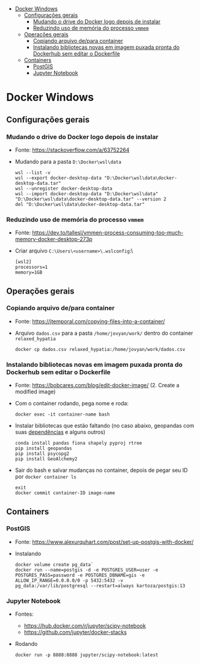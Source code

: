 - [Docker Windows](#docker-windows)
  - [Configurações gerais](#configurações-gerais)
    - [Mudando o drive do Docker logo depois de instalar](#mudando-o-drive-do-docker-logo-depois-de-instalar)
    - [Reduzindo uso de memória do processo `vmmem`](#reduzindo-uso-de-memória-do-processo-vmmem)
  - [Operações gerais](#operações-gerais)
    - [Copiando arquivo de/para container](#copiando-arquivo-depara-container)
    - [Instalando bibliotecas novas em imagem puxada pronta do Dockerhub sem editar o Dockerfile](#instalando-bibliotecas-novas-em-imagem-puxada-pronta-do-dockerhub-sem-editar-o-dockerfile)
  - [Containers](#containers)
    - [PostGIS](#postgis)
    - [Jupyter Notebook](#jupyter-notebook)

# Docker Windows
## Configurações gerais
### Mudando o drive do Docker logo depois de instalar
 - Fonte: https://stackoverflow.com/a/63752264
 - Mudando para a pasta `D:\Docker\wsl\data`
  
    ```
    wsl --list -v
    wsl --export docker-desktop-data "D:\Docker\wsl\data\docker-desktop-data.tar"
    wsl --unregister docker-desktop-data
    wsl --import docker-desktop-data "D:\Docker\wsl\data" "D:\Docker\wsl\data\docker-desktop-data.tar" --version 2
    del "D:\Docker\wsl\data\docker-desktop-data.tar"
    ```

### Reduzindo uso de memória do processo `vmmem`
 - Fonte: https://dev.to/tallesl/vmmen-process-consuming-too-much-memory-docker-desktop-273p

 - Criar arquivo `C:\Users\<username>\.wslconfig`:\
    ```
    [wsl2]
    processors=1
    memory=1GB
    ```

## Operações gerais
### Copiando arquivo de/para container
 - Fonte: https://jtemporal.com/copying-files-into-a-container/
 - Arquivo `dados.csv` para a pasta `/home/jovyan/work/` dentro do container `relaxed_hypatia`

    ```
    docker cp dados.csv relaxed_hypatia:/home/jovyan/work/dados.csv
    ```

### Instalando bibliotecas novas em imagem puxada pronta do Dockerhub sem editar o Dockerfile
 - Fonte: https://bobcares.com/blog/edit-docker-image/ (2. Create a modified image)

 - Com o container rodando, pega nome e roda:
    ```
    docker exec -it container-name bash
    ```

 - Instalar bibliotecas que estão faltando (no caso abaixo, geopandas com suas [dependências](https://geopandas.org/getting_started/install.html) e alguns outros)
    ```
    conda install pandas fiona shapely pyproj rtree
    pip install geopandas
    pip install psycopg2
    pip install GeoAlchemy2
    ```

 - Sair do bash e salvar mudanças no container, depois de pegar seu ID por `docker container ls`
    ```
    exit
    docker commit container-ID image-name
    ```

## Containers
### PostGIS
 - Fonte: https://www.alexurquhart.com/post/set-up-postgis-with-docker/

 - Instalando

    ```
    docker volume create pg_data`
    docker run --name=postgis -d -e POSTGRES_USER=user -e POSTGRES_PASS=password -e POSTGRES_DBNAME=gis -e ALLOW_IP_RANGE=0.0.0.0/0 -p 5432:5432 -v pg_data:/var/lib/postgresql --restart=always kartoza/postgis:13
    ```
    
### Jupyter Notebook
 - Fontes:
   - https://hub.docker.com/r/jupyter/scipy-notebook
   - https://github.com/jupyter/docker-stacks

 - Rodando

   ```docker run -p 8888:8888 jupyter/scipy-notebook:latest```

